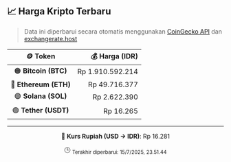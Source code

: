

<!-- HARGA_KRIPTO -->
## 📈 Harga Kripto Terbaru

> Data ini diperbarui secara otomatis menggunakan [CoinGecko API](https://www.coingecko.com/) dan [exchangerate.host](https://exchangerate.host/)

<div align="center">

| 🪙 Token | 💰 Harga (IDR) |
|:------:|---------------:|
| 🟠 **Bitcoin (BTC)**   | Rp 1.910.592.214 |
| 🔵 **Ethereum (ETH)**  | Rp 49.716.377 |
| 🟣 **Solana (SOL)**    | Rp 2.622.390 |
| 🟢 **Tether (USDT)**   | Rp 16.265 |

---

💱 **Kurs Rupiah (USD → IDR)**: Rp 16.281

🕒 <sub>Terakhir diperbarui: 15/7/2025, 23.51.44</sub>

</div>
<!-- /HARGA_KRIPTO -->